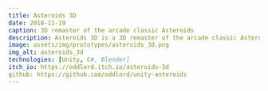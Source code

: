 ```yaml
---
title: Asteroids 3D
date: 2018-11-19
caption: 3D remaster of the arcade classic Asteroids
description: Asteroids 3D is a 3D remaster of the arcade classic Asteroids. In this game, the player controls a spaceship in an area filled with asteroids of various sizes and speeds, moving in random directions. The goal is to survive as long as possible by shooting asteroids and running away.
image: assets/img/prototypes/asteroids_3d.png
img_alt: asteroids_3d
technologies: [Unity, C#, Blender]
itch_io: https://oddlord.itch.io/asteroids-3d
github: https://github.com/oddlord/unity-asteroids
---
```

